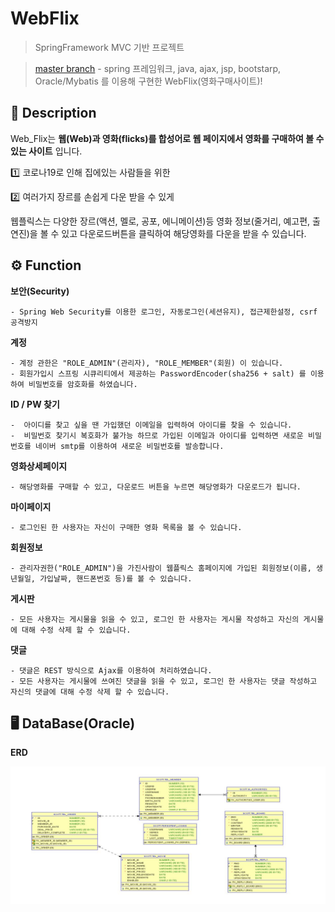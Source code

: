 # WebFlix

> SpringFramework MVC 기반 프로젝트

> [master branch](https://github.com/julyfirst/webflix) - spring 프레임워크, java, ajax, jsp, bootstarp, Oracle/Mybatis 를 이용해 구현한 WebFlix(영화구매사이트)!

## :memo: Description

Web_Flix는 **웹(Web)과 영화(flicks)를 합성어로 웹 페이지에서 영화를 구매하여 볼 수 있는 사이트** 입니다.

:one: 코로나19로 인해 집에있는 사람들을 위한 

:two: 여러가지 장르를 손쉽게 다운 받을 수 있게 


웹플릭스는 다양한 장르(액션, 멜로, 공포, 에니메이션)등 영화 정보(줄거리, 예고편, 출연진)을 볼 수 
있고 다운로드버튼을 클릭하여 해당영화를 다운을 받을 수 있습니다.

## :gear: Function

**보안(Security)**
```
- Spring Web Security를 이용한 로그인, 자동로그인(세션유지), 접근제한설정, csrf 공격방지
```
**계정**
```
- 계정 관한은 "ROLE_ADMIN"(관리자), "ROLE_MEMBER"(회원) 이 있습니다.
- 회원가입시 스프링 시큐리티에서 제공하는 PasswordEncoder(sha256 + salt) 를 이용하여 비밀번호를 암호화를 하였습니다.
```
**ID / PW 찾기**
```
-  아이디를 찾고 싶을 땐 가입했던 이메일을 입력하여 아이디를 찾을 수 있습니다.
-  비밀번호 찾기시 복호화가 불가능 하므로 가입된 이메일과 아이디를 입력하면 새로운 비밀번호를 네이버 smtp를 이용하여 새로운 비밀번호를 발송합니다.
```
**영화상세페이지**
```
- 해당영화를 구매할 수 있고, 다운로드 버튼을 누르면 해당영화가 다운로드가 됩니다.
```

**마이페이지**
```
- 로그인된 한 사용자는 자신이 구매한 영화 목록을 볼 수 있습니다.
```
**회원정보**
```
- 관리자권한("ROLE_ADMIN")을 가진사람이 웹플릭스 홈페이지에 가입된 회원정보(이름, 생년월일, 가입날짜, 핸드폰번호 등)를 볼 수 있습니다.
```
**게시판**
```
- 모든 사용자는 게시물을 읽을 수 있고, 로그인 한 사용자는 게시물 작성하고 자신의 게시물에 대해 수정 삭제 할 수 있습니다.
```
**댓글**
```
- 댓글은 REST 방식으로 Ajax를 이용하여 처리하였습니다.
- 모든 사용자는 게시물에 쓰여진 댓글을 읽을 수 있고, 로그인 한 사용자는 댓글 작성하고 자신의 댓글에 대해 수정 삭제 할 수 있습니다.
```
## :desktop_computer: DataBase(Oracle) 
**ERD**

![erd](./erd.JPG)

